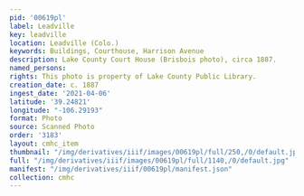```yaml
---
pid: '00619pl'
label: Leadville
key: leadville
location: Leadville (Colo.)
keywords: Buildings, Courthouse, Harrison Avenue
description: Lake County Court House (Brisbois photo), circa 1887.
named_persons: 
rights: This photo is property of Lake County Public Library.
creation_date: c. 1887
ingest_date: '2021-04-06'
latitude: '39.24821'
longitude: "-106.29193"
format: Photo
source: Scanned Photo
order: '3183'
layout: cmhc_item
thumbnail: "/img/derivatives/iiif/images/00619pl/full/250,/0/default.jpg"
full: "/img/derivatives/iiif/images/00619pl/full/1140,/0/default.jpg"
manifest: "/img/derivatives/iiif/00619pl/manifest.json"
collection: cmhc
---
```

